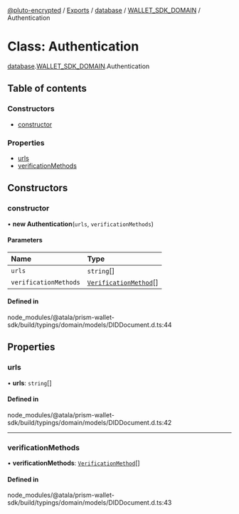 [@pluto-encrypted](../README.md) / [Exports](../modules.md) / [database](../modules/database-1.md) / [WALLET\_SDK\_DOMAIN](../modules/database-1.WALLET_SDK_DOMAIN.md) / Authentication

# Class: Authentication

[database](../modules/database-1.md).[WALLET\_SDK\_DOMAIN](../modules/database-1.WALLET_SDK_DOMAIN.md).Authentication

## Table of contents

### Constructors

- [constructor](database-1.WALLET_SDK_DOMAIN.Authentication.md#constructor)

### Properties

- [urls](database-1.WALLET_SDK_DOMAIN.Authentication.md#urls)
- [verificationMethods](database-1.WALLET_SDK_DOMAIN.Authentication.md#verificationmethods)

## Constructors

### constructor

• **new Authentication**(`urls`, `verificationMethods`)

#### Parameters

| Name | Type |
| :------ | :------ |
| `urls` | `string`[] |
| `verificationMethods` | [`VerificationMethod`](database-1.WALLET_SDK_DOMAIN.VerificationMethod.md)[] |

#### Defined in

node_modules/@atala/prism-wallet-sdk/build/typings/domain/models/DIDDocument.d.ts:44

## Properties

### urls

• **urls**: `string`[]

#### Defined in

node_modules/@atala/prism-wallet-sdk/build/typings/domain/models/DIDDocument.d.ts:42

___

### verificationMethods

• **verificationMethods**: [`VerificationMethod`](database-1.WALLET_SDK_DOMAIN.VerificationMethod.md)[]

#### Defined in

node_modules/@atala/prism-wallet-sdk/build/typings/domain/models/DIDDocument.d.ts:43
